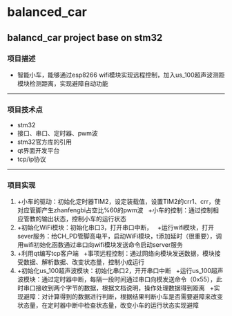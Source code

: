 # balanced_car
balancd_car project base on stm32
-----
### 项目描述
- 智能小车，能够通过esp8266 wifi模块实现远程控制，加入us_100超声波测距模块检测距离，实现避障自动功能
-----
### 项目技术点
- stm32
- 接口、串口、定时器、pwm波
- stm32官方库的引用
- qt界面开发平台
- tcp/ip协议
-----
### 项目实现
1. +小车的驱动：初始化定时器TIM2，设定装载值，设置TIM2的crr1、crr，使对应管脚产生zhanfengbi占空比%60的pwm波
   +小车的控制：通过控制相应管教的输出状态，控制小车的运行状态
2. +初始化WiFi模块：初始化串口3，打开串口中断，
   +运行wifi模块，打开sever服务：给CH_PD管脚高电平，启动WiFi模块，t添加延时（很重要），调用wifi初始化函数通过串口向wifi模块发送命令启动server服务
3. +利用qt编写tcp客户端
   +事项远程控制：通过网络向模块发送数据，模块接受数据、解析数据、改变状态量，控制小成运行
4. +初始化us_100超声波模块：初始化串口2，开开串口中断
   +运行us_100超声波模块：通过定时器中断，每隔一段时间通过串口向模发送命令（0x55），此时串口接收到两个字节的数据，根据文档说明，操作处理数据得到距离
   +实现避障：对计算得到的数据进行判断，根据结果判断小车是否需要避障来改变状态量，在定时器中断中检查状态量，改变小车的运行状态实现避障
   
   

